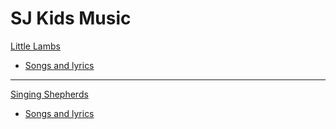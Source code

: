 SJ Kids Music
======

[Little Lambs]()
- [Songs and lyrics](/ll/index.md)

-   ----

[Singing Shepherds]()
- [Songs and lyrics](/ss/index.md)
